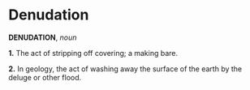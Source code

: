 # Denudation

**DENUDATION**, _noun_

**1.** The act of stripping off covering; a making bare.

**2.** In geology, the act of washing away the surface of the earth by the deluge or other flood.